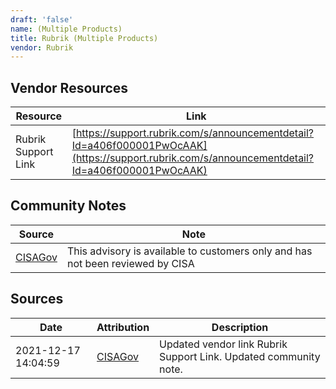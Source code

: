 ```yaml
---
draft: 'false'
name: (Multiple Products)
title: Rubrik (Multiple Products)
vendor: Rubrik
---
```


## Vendor Resources
| Resource | Link |
| --- | --- |
| Rubrik Support Link | [https://support.rubrik.com/s/announcementdetail?Id=a406f000001PwOcAAK](https://support.rubrik.com/s/announcementdetail?Id=a406f000001PwOcAAK) |


## Community Notes
| Source | Note |
| --- | --- |
| [CISAGov](https://raw.githubusercontent.com/cisagov/log4j-affected-db/develop/README.md) | This advisory is available to customers only and has not been reviewed by CISA |

## Sources
| Date | Attribution | Description |
| --- | --- | --- |
| 2021-12-17 14:04:59 | [CISAGov](https://raw.githubusercontent.com/cisagov/log4j-affected-db/develop/README.md) | Updated vendor link Rubrik Support Link. Updated community note.  |
